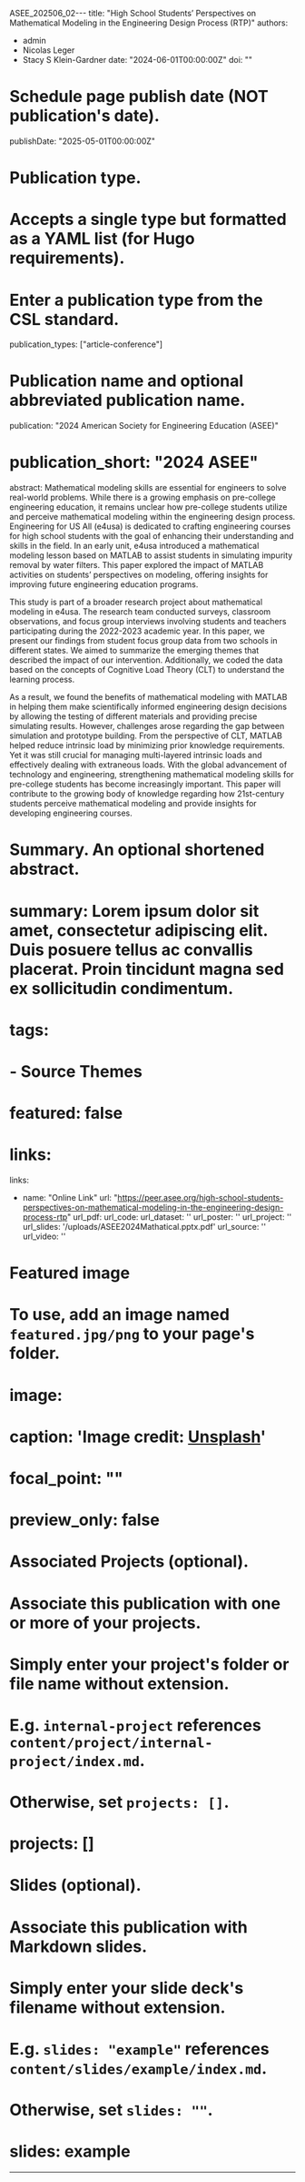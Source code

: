 ASEE_202506_02---
title: "High School Students’ Perspectives on Mathematical Modeling in the Engineering Design Process (RTP)"
authors:
- admin
- Nicolas Leger
- Stacy S Klein-Gardner
date: "2024-06-01T00:00:00Z"
doi: ""

# Schedule page publish date (NOT publication's date).
publishDate: "2025-05-01T00:00:00Z"

# Publication type.
# Accepts a single type but formatted as a YAML list (for Hugo requirements).
# Enter a publication type from the CSL standard.
publication_types: ["article-conference"]

# Publication name and optional abbreviated publication name.
publication: "2024 American Society for Engineering Education (ASEE)"
# publication_short: "2024 ASEE"

abstract: 
  Mathematical modeling skills are essential for engineers to solve real-world problems. While
  there is a growing emphasis on pre-college engineering education, it remains unclear how
  pre-college students utilize and perceive mathematical modeling within the engineering design
  process. Engineering for US All (e4usa) is dedicated to crafting engineering courses for high
  school students with the goal of enhancing their understanding and skills in the field. In an early
  unit, e4usa introduced a mathematical modeling lesson based on MATLAB to assist students in
  simulating impurity removal by water filters. This paper explored the impact of MATLAB
  activities on students’ perspectives on modeling, offering insights for improving future
  engineering education programs.<br>
  
  This study is part of a broader research project about mathematical modeling in e4usa. The
  research team conducted surveys, classroom observations, and focus group interviews involving
  students and teachers participating during the 2022-2023 academic year. In this paper, we present
  our findings from student focus group data from two schools in different states. We aimed to
  summarize the emerging themes that described the impact of our intervention. Additionally, we
  coded the data based on the concepts of Cognitive Load Theory (CLT) to understand the learning
  process.<br>
  
  As a result, we found the benefits of mathematical modeling with MATLAB in helping them
  make scientifically informed engineering design decisions by allowing the testing of different
  materials and providing precise simulating results. However, challenges arose regarding the gap
  between simulation and prototype building. From the perspective of CLT, MATLAB helped
  reduce intrinsic load by minimizing prior knowledge requirements. Yet it was still crucial for
  managing multi-layered intrinsic loads and effectively dealing with extraneous loads.
  With the global advancement of technology and engineering, strengthening mathematical
  modeling skills for pre-college students has become increasingly important. This paper will
  contribute to the growing body of knowledge regarding how 21st-century students perceive
  mathematical modeling and provide insights for developing engineering courses.

# Summary. An optional shortened abstract.
# summary: Lorem ipsum dolor sit amet, consectetur adipiscing elit. Duis posuere tellus ac convallis placerat. Proin tincidunt magna sed ex sollicitudin condimentum.

# tags:
# - Source Themes
# featured: false

# links:
links:
  - name: "Online Link"
    url: "https://peer.asee.org/high-school-students-perspectives-on-mathematical-modeling-in-the-engineering-design-process-rtp"
url_pdf: 
url_code: 
url_dataset: ''
url_poster: ''
url_project: ''
url_slides: '/uploads/ASEE2024Mathatical.pptx.pdf'
url_source: ''
url_video: ''

# Featured image
# To use, add an image named `featured.jpg/png` to your page's folder. 
# image:
  # caption: 'Image credit: [**Unsplash**](https://unsplash.com/photos/jdD8gXaTZsc)'
  # focal_point: ""
  # preview_only: false

# Associated Projects (optional).
#   Associate this publication with one or more of your projects.
#   Simply enter your project's folder or file name without extension.
#   E.g. `internal-project` references `content/project/internal-project/index.md`.
#   Otherwise, set `projects: []`.
# projects: []

# Slides (optional).
#   Associate this publication with Markdown slides.
#   Simply enter your slide deck's filename without extension.
#   E.g. `slides: "example"` references `content/slides/example/index.md`.
#   Otherwise, set `slides: ""`.
# slides: example
---
